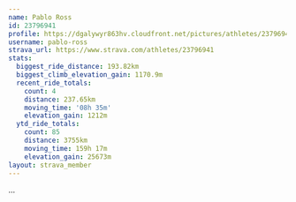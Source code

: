 ```yaml
---
name: Pablo Ross
id: 23796941
profile: https://dgalywyr863hv.cloudfront.net/pictures/athletes/23796941/14615399/1/large.jpg
username: pablo-ross
strava_url: https://www.strava.com/athletes/23796941
stats:
  biggest_ride_distance: 193.82km
  biggest_climb_elevation_gain: 1170.9m
  recent_ride_totals:
    count: 4
    distance: 237.65km
    moving_time: '08h 35m'
    elevation_gain: 1212m
  ytd_ride_totals:
    count: 85
    distance: 3755km
    moving_time: 159h 17m
    elevation_gain: 25673m
layout: strava_member
--- 
```

...
